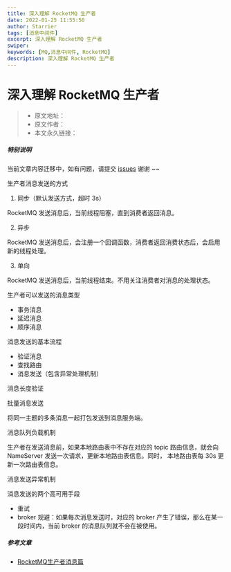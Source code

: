 ```yaml
---
title: 深入理解 RocketMQ 生产者
date: 2022-01-25 11:55:50
author: Starrier
tags: [消息中间件]
excerpt: 深入理解 RocketMQ 生产者
swiper:
keywords: [MQ,消息中间件, RocketMQ]
description: 深入理解 RocketMQ 生产者
---
```


# 深入理解 RocketMQ 生产者

> * 原文地址：[]()
> * 原文作者：[]()
> * 本文永久链接：[]()

##### **特别说明**

当前文章内容迁移中，如有问题，请提交 [issues](https://github.com/Starrier/starrier.github.io/issues) 谢谢 ~~

生产者消息发送的方式

1. 同步（默认发送方式，超时 3s）

RocketMQ 发送消息后，当前线程阻塞，直到消费者返回消息。

2. 异步

RocketMQ 发送消息后，会注册一个回调函数，消费者返回消费状态后，会启用新的线程处理。

3. 单向

RocketMQ 发送消息后，当前线程结束。不用关注消费者对消息的处理状态。

生产者可以发送的消息类型

- 事务消息
- 延迟消息
- 顺序消息

消息发送的基本流程

- 验证消息
- 查找路由
- 消息发送（包含异常处理机制）

消息长度验证




批量消息发送

将同一主题的多条消息一起打包发送到消息服务端。


消息队列负载机制

生产者在发送消息前，如果本地路由表中不存在对应的 topic 路由信息，就会向 NameServer 发送一次请求，更新本地路由表信息。同时，
本地路由表每 30s 更新一次路由表信息。


消息发送异常机制

消息发送的两个高可用手段

- 重试
- broker 规避：如果每次消息发送时，对应的 broker 产生了错误，那么在某一段时间内，当前 broker 的消息队列就不会在被使用。

##### 参考文章

- [RocketMQ生产者消息篇](https://segmentfault.com/a/1190000018234735)
